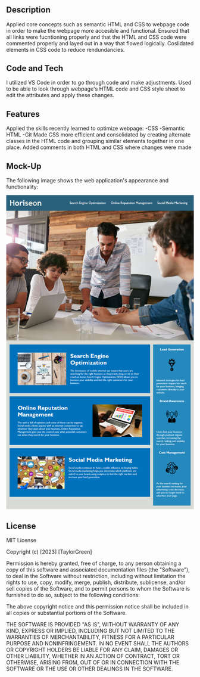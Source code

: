 # <Week-1-Challenge-Refactor>

## Description

Applied core concepts such as semantic HTML and CSS to webpage code in order to make the webpage more accesible and functional. Ensured that all links were fucntioning properly and that the HTML and CSS code were commented properly and layed out in a way that flowed logically. Coslidated elements in CSS code to reduce rendundancies. 



## Code and Tech

I utilized VS Code in order to go through code and make adjustments. Used to be able to look through webpage's HTML code and CSS style sheet to edit the attributes and apply these changes. 



## Features

Applied the skills recently learned to optimize webpage:
    -CSS
    -Semantic HTML
    -Git
Made CSS more efficient and consolidated by creating alternate classes in the HTML code and grouping similar elements together in one place. 
Added comments in both HTML and CSS where changes were made



## Mock-Up

The following image shows the web application's appearance and functionality:

![The Horiseon webpage includes a navigation bar, a header image, and cards with text and images at the bottom of the page.](./assets/01-html-css-git-homework-demo.png)


## License

MIT License

Copyright (c) [2023] [TaylorGreen]

Permission is hereby granted, free of charge, to any person obtaining a copy
of this software and associated documentation files (the "Software"), to deal
in the Software without restriction, including without limitation the rights
to use, copy, modify, merge, publish, distribute, sublicense, and/or sell
copies of the Software, and to permit persons to whom the Software is
furnished to do so, subject to the following conditions:

The above copyright notice and this permission notice shall be included in all
copies or substantial portions of the Software.

THE SOFTWARE IS PROVIDED "AS IS", WITHOUT WARRANTY OF ANY KIND, EXPRESS OR
IMPLIED, INCLUDING BUT NOT LIMITED TO THE WARRANTIES OF MERCHANTABILITY,
FITNESS FOR A PARTICULAR PURPOSE AND NONINFRINGEMENT. IN NO EVENT SHALL THE
AUTHORS OR COPYRIGHT HOLDERS BE LIABLE FOR ANY CLAIM, DAMAGES OR OTHER
LIABILITY, WHETHER IN AN ACTION OF CONTRACT, TORT OR OTHERWISE, ARISING FROM,
OUT OF OR IN CONNECTION WITH THE SOFTWARE OR THE USE OR OTHER DEALINGS IN THE
SOFTWARE.





